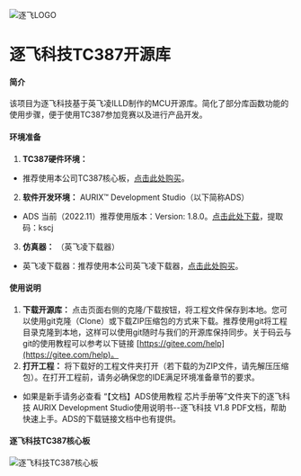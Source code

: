 ![逐飞LOGO](https://images.gitee.com/uploads/images/2019/0924/114256_eaf16bad_1699060.png "逐飞科技logo 中.png")
# 逐飞科技TC387开源库
#### 简介
该项目为逐飞科技基于英飞凌ILLD制作的MCU开源库。简化了部分库函数功能的使用步骤，便于使用TC387参加竞赛以及进行产品开发。

#### 环境准备
1.  **TC387硬件环境：** 
- 推荐使用本公司TC387核心板，[点击此处购买](https://item.taobao.com/item.htm?spm=a1z10.3-c-s.w4002-22508770840.9.905c49ccZJkVWw&id=667117823706)。
2.  **软件开发环境：** 
AURIX™ Development Studio（以下简称ADS）
- ADS 当前（2022.11）推荐使用版本：Version: 1.8.0。[点击此处下载](https://pan.baidu.com/s/1s340z2pADOTttxliqaqwgA)，提取码：kscj 
3.  **仿真器：** 
（英飞凌下载器）
- 英飞凌下载器：推荐使用本公司英飞凌下载器，[点击此处购买](https://item.taobao.com/item.htm?spm=a1z10.3-c-s.w4002-22508770840.9.7e9549cc30NEDh&id=614642766276)。

#### 使用说明

1.  **下载开源库：** 点击页面右侧的克隆/下载按钮，将工程文件保存到本地。您可以使用git克隆（Clone）或下载ZIP压缩包的方式来下载。推荐使用git将工程目录克隆到本地，这样可以使用git随时与我们的开源库保持同步。关于码云与git的使用教程可以参考以下链接 [https://gitee.com/help](https://gitee.com/help)。
2.  **打开工程：** 将下载好的工程文件夹打开（若下载的为ZIP文件，请先解压压缩包）。在打开工程前，请务必确保您的IDE满足环境准备章节的要求。
- 如果是新手请务必查看 “【文档】ADS使用教程 芯片手册等”文件夹下的逐飞科技 AURIX Development Studio使用说明书--逐飞科技 V1.8 PDF文档，帮助快速上手。ADS的下载链接文档中也有提供。

#### 逐飞科技TC387核心板
![逐飞科技TC387核心板](https://images.gitee.com/uploads/images/2021/0112/100630_a0b9f854_848799.jpeg "逐飞科技TC387核心板.jpg")


